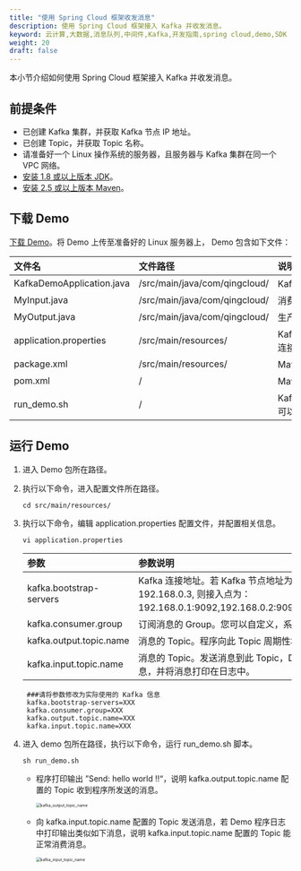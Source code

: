 ```yaml
---
title: "使用 Spring Cloud 框架收发消息"
description: 使用 Spring Cloud 框架接入 Kafka 并收发消息。
keyword: 云计算,大数据,消息队列,中间件,Kafka,开发指南,spring cloud,demo,SDK
weight: 20
draft: false
---
```


本小节介绍如何使用 Spring Cloud 框架接入 Kafka 并收发消息。

## 前提条件

- 已创建 Kafka 集群，并获取 Kafka 节点 IP 地址。
- 已创建 Topic，并获取 Topic 名称。
- 请准备好一个 Linux 操作系统的服务器，且服务器与 Kafka 集群在同一个 VPC 网络。
- [安装 1.8 或以上版本 JDK](https://www.oracle.com/java/technologies/javase-downloads.html)。
- [安装 2.5 或以上版本 Maven](http://maven.apache.org/download.cgi)。

## 下载 Demo

[下载 Demo](https://github.com/QingCloudAppcenter/Kafka/tree/dev/example/kafka-spring-cloud)。将 Demo 上传至准备好的 Linux 服务器上， Demo 包含如下文件：
   
| <span style="display:inline-block;width:140px">文件名</span> | <span style="display:inline-block;width:200px">文件路径</span> | <span style="display:inline-block;width:320px">说明</span> |
| :----------------------------------------------------------- | :----------------------------------------------------------- | :--------------------------------------------------------- |
| KafkaDemoApplication.java                                    | /src/main/java/com/qingcloud/                                | Kafka demo 应用程序。                                      |
| MyInput.java                                                 | /src/main/java/com/qingcloud/                                | 消费消息的 API。                                           |
| MyOutput.java                                                | /src/main/java/com/qingcloud/                                | 生产消息的 API。                                           |
| application.properties                                       | /src/main/resources/                                         | Kafka demo 配置文件，用于配置 Kafka 的连接信息。           |
| package.xml                                                  | /src/main/resources/                                         | Maven 基本信息。           |
| pom.xml                                                      | /                                                            | Maven 配置文件。                    |
| run_demo.sh                                                  | /                                                            | Kafka demo 应用程序执行脚本，通过该脚本可以发送和接收消息。  |

## 运行 Demo

1. 进入 Demo 包所在路径。

2. 执行以下命令，进入配置文件所在路径。
   
   ```
   cd src/main/resources/
   ```

3. 执行以下命令，编辑 application.properties 配置文件，并配置相关信息。
    ```
    vi application.properties
    ```

   | <span style="display:inline-block;width:140px">参数</span> | <span style="display:inline-block;width:520px">参数说明</span> |
   | :--------------------------------------------------------- | :----------------------------------------------------------- |
   | kafka.bootstrap-servers                                    | Kafka 连接地址。若 Kafka 节点地址为：192.168.0.1, 192.168.0.2, 192.168.0.3, 则接入点为：192.168.0.1:9092,192.168.0.2:9092,192.168.0.3:9092。 |
   | kafka.consumer.group                                       | 订阅消息的 Group。您可以自定义，系统将会自动创建一个 Group。  |
   | kafka.output.topic.name                                    | 消息的 Topic。程序向此 Topic 周期性地发送同一内容的消息。  |
   | kafka.input.topic.name                                     | 消息的 Topic。发送消息到此 Topic，Demo 程序会消费此 Topic 的消息，并将消息打印在日志中。  |

   ```properties
    ###请将参数修改为实际使用的 Kafka 信息
    kafka.bootstrap-servers=XXX
    kafka.consumer.group=XXX
    kafka.output.topic.name=XXX
    kafka.input.topic.name=XXX
   ```

4. 进入 demo 包所在路径，执行以下命令，运行 run_demo.sh 脚本。

   ```shell
   sh run_demo.sh
   ```

   - 程序打印输出 ”Send: hello world !!“，说明 kafka.output.topic.name 配置的 Topic 收到程序所发送的消息。

      <img src="../../../_images/kafka_output_topic_name.png" alt="kafka_output_topic_name" style="zoom:50%;" />   

   - 向 kafka.input.topic.name 配置的 Topic 发送消息，若 Demo 程序日志中打印输出类似如下消息，说明 kafka.input.topic.name 配置的 Topic 能正常消费消息。

      <img src="../../../_images/kafka_input_topic_name.png" alt="kafka_input_topic_name" style="zoom:50%;" />   



